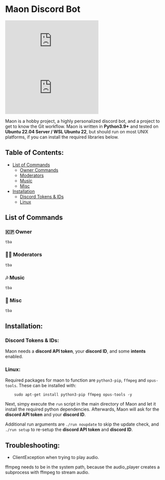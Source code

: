 # Maon Discord Bot

[![Issues][issues-shield]][issues-url]
[![Issues-Closed][issues-closed-shield]][issues-closed-url]

Maon is a hobby project, a highly personalized discord bot, and a project to get to know the Git workflow.
Maon is written in **Python3.9+** and tested on **Ubuntu 22.04 Server / WSL Ubuntu 22**, but should run on most UNIX platforms, 
if you can install the required libraries below. 

## Table of Contents:

- [List of Commands](#list-of-commands)
    - [Owner Commands](#--owner)
    - [Moderators](#--moderators)
    - [Music](#--music)
    - [Misc](#--misc)
- [Installation](#installation)
    - [Discord Tokens & IDs](#discord-tokens--ids)
    - [Linux](#linux)

## List of Commands

### 🇰🇵 Owner

```
tba
```

### 🏳️‍🌈 Moderators

```
tba
```

### 🎶 Music

```
tba
```

### 🔰 Misc

```
tba
```

## Installation:

### Discord Tokens & IDs:

Maon needs a **discord API token**, your **discord ID**, and some **intents** enabled.

### Linux:

Required packages for maon to function are `python3-pip`, `ffmpeg` and `opus-tools`. These can be installed with:

        sudo apt-get install python3-pip ffmpeg opus-tools -y

Next, simpy execute the `run` script in the main directory of Maon and let it install the required python dependencies.
Afterwards, Maon will ask for the **discord API token** and your **discord ID**.

Additional run arguments are `./run noupdate` to skip the update check, and `./run setup` to re-setup the **discord API token** and **discord ID**.

## Troubleshooting:

- ClientException when trying to play audio.

ffmpeg needs to be in the system path, because the audio_player creates a subprocess with ffmpeg to stream audio.


[issues-shield]: https://img.shields.io/github/issues-raw/raesoft/Maon.py?color=F8D386&style=flat-square
[issues-url]: https://github.com/raesoft/Maon.py/issues
[issues-closed-shield]: https://img.shields.io/github/issues-closed-raw/raesoft/Maon.py?color=AAF786&style=flat-square
[issues-closed-url]: https://github.com/raesoft/Maon.py/issues?q=is%3Aissue+is%3Aclosed
[discord-developer-url]: https://discord.com/developers/applications
